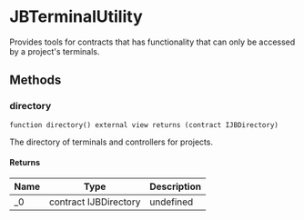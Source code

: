 # JBTerminalUtility





Provides tools for contracts that has functionality that can only be accessed by a project&#39;s terminals.



## Methods

### directory

```solidity
function directory() external view returns (contract IJBDirectory)
```

 The directory of terminals and controllers for projects.




#### Returns

| Name | Type | Description |
|---|---|---|
| _0 | contract IJBDirectory | undefined




